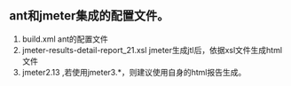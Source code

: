 ## ant和jmeter集成的配置文件。
 1. build.xml ant的配置文件
 2. jmeter-results-detail-report_21.xsl jmeter生成jtl后，依据xsl文件生成html文件
 3. jmeter2.13 ,若使用jmeter3.\*，则建议使用自身的html报告生成。
